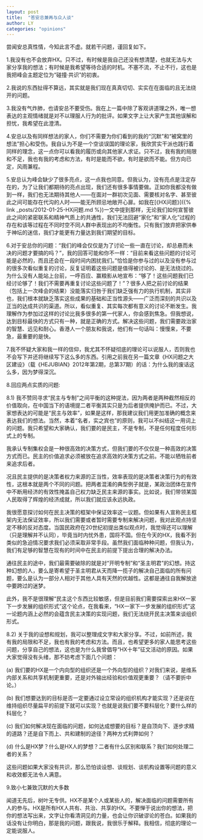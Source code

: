 ```yaml
---
layout: post
title:  "答安总兼再与众人谈"
author: LY
categories: "opinions"
---
```

尝闻安总真性情，今知此言不虚。就若干问题，谨回复如下。

1.我没有也不会放弃HX。只不过，有时候是我自己还没有想清楚，也就无法与大家分享我的想法；有时候是我希望等待合适的时机。不塞不流，不止不行，这也是我把峰会主题定位为“碰撞·共识”的初衷。

2.我说的东西扯得不算远，其实就是我们现在真真切切、实实在在面临的且无法绕开的问题。

3.我没有气炸肺，也请安总不要受伤。我在上一篇中除了客观讲道理之外，唯一想表达的主观情绪就是对不以理服人行为的批评。如果文字上让大家产生其他误解和担忧，我希望在此澄清。

4.安总以及有同样想法的家人，你们不需要为你们看到的我的“沉默”和“被窝里的想法”担心和受伤。我自认为不是一个空谈误国的理论家，我欣赏实干派也践行着同样的理念，这一点你可以看我的履历或向其他家人求证。只不过，我有我的局限和不足，我也有我的考虑和方法，有时是能而不欲，有时是欲而不能。但方向已定，风雨兼程。

5.安总认为峰会缺少了很多亮点，这一点我也同意。但我认为，没有亮点是注定存在的，为了让我们都期待的亮点出现，我们还有很多事情要做。正如你我都没有做到一样，我们也无法期待其他人——在面对一群初次见面、需要核对名字、甚至彼此之间可能存在代沟的人时——能无所顾忌地敞开心扉。如我在[《HX问题》]({% link _posts/2012-01-25-HX问题.md %})一文中提到那样，无论我们如何宣誓彼此之间的紧密联系和精神气质上的共通性，我们无法回避“家化”和“家人化”过程的存在和该等过程在不同时空不同人群中表现出的不均衡性。只有我们放弃把家供奉于神坛的迷信，我们才能更有力量达到我们期望的目标。

6.对于安总你的问题：“我们的峰会仅仅是为了讨论一些一直在讨论，却总悬而未决的问题才要搞的吗？”，我的回答可能和你不一样：“目前来看这些问题的讨论可能是必然的，而且还会在一段时间内困扰我们。”恰恰是你参与过的以及没有参与过的很多次看似重复的讨论，反复证明着这些问题是值得被讨论的、是无法绕过的。为什么没有人能站上台前，一呼百应、赢粮影从地宣布：“够了！这些问题我们已经讨论够了！我们不需要再重复讨论这些问题了！”？很多人把之前讨论的结果（包括上一次峰会的结果）没能落实归咎于我们缺乏强有力的执行机制，其实非也，我们根本就缺乏落实这些成果的基础和正当性源头——广泛而深刻的共识以及正当的达成共识的渠道。所以，看似重复、其实每次都有意义的讨论不断发生。我理解作为参加过这样的讨论比我多很多的第一代家人，你会感到焦急。但我想说，达到目标最快的方式只有一种，就是正确的方式。解决这些问题，我们需要政治家的智慧、远见和耐心。香港人一个朋友和我说，他们有一句话叫：慢慢来，不要急，最重要的是快。

7.我不怀疑大家和我一样的信仰，我尤其不怀疑彻底的理论可以说服人，否则我也不会写下并还将继续写下这么多的东西。引用之前我在另一篇文章《HX问题之大区建设》（载《HEJUBIAN》2012年第2期，总第37期）的话：为什么我的废话这么多，因为梦得深沉。

8.回应两点实质的问题:

8.1) 我不赞同寻求“民主与专制”之间平衡的这种提法，因为两者是两种截然相反的价值取向，在中国当下的语境提二者平衡其实只是为后者提供掩护而已。不过，大家想表达的可能是“民主与效率”，如果是这样，那我建议我们用更加准确的概念来表达我们的想法。当然，本着“名者，实之宾也”的原则，我可以不纠结这一用词上的问题。我只希望和大家确认，我们要的是民主，不是专制，不是任何程度任何形式上的专制。

我承认专制集权会是一种很高效的决策方式，但我们要的不仅仅是一种高效的决策方式而已。民主的价值追求必须被放在追求高效的决策方式之前。不能以牺牲前者来追求后者。

况且民主提供的是决策者权力来源的正当性，效率表现的是决策者决策行为的有效性，这根本就是两个不同的问题。把两者混淆的典型例子就是，某政治团体在宣传中不断用经济的有效性掩盖自己权力缺乏民主来源的事实。比如说，我们带领某国人民取得了辉煌的经济成就，所以我们就应该永远执政。

我很愿意探讨如何在民主决策的框架中保证效率这一议题。但如果有人宣称民主框架内无法保证效率，所以我们需要或者暂时需要专制来解决问题，我对此观点持坚定不移的反对态度。当国民政府在20世纪初提出类似观点时，我觉得还可以理解（只是理解并不认同），毕竟当时内忧外患，国将不国。但在今天的HX，我看不到类似的急迫情况要求我们必须采取非常手段。虽然我们面临种种问题，但我认为，我们有足够的智慧在现有的时间中在民主的前提下提出合理的解决办法。

通往民主的途中，我们最需要破除的就是对“开明专制”和“圣主明君”的幻想。持这种幻想的人，要么是寄希望于圣主明君从天而降一揽子的解决自己面临的所有问题，要么是认为一部分人相对于其他人具有天然的优越性。这都是通往自我解放途中要跨过的迷梦。

此外，我不是很理解“民主这个东西比较敏感，但是目前我们需要探索出来HX一家下一步发展的组织形式”这个论点，在我看来，“HX一家下一步发展的组织形式”这一论题内涵上必然的会蕴含民主决策的实现问题，我们无法绕开民主决策来谈组织形式。

8.2) 关于我的设想和规划，我可以整理成文字和大家分享。不过，如前所述，我有我的局限和不足，我也有我的考虑和方法。而且，也希望更多的家人能思考这些问题，分享自己的想法，这也是为什么我曾倡导“HX十年”征文活动的原因。如果大家觉得没有头绪，那不妨考虑下面几个问题：

(a) 我们要的HX是一个内向型的组织还是一个外向型的组织？对我们来说，是维系内部关系和共享机制更重要，还是对外输出经验和价值观更重要？（请不要折中论。）

(b) 我们想要达到的目标是否一定要通过设立常设的组织机构才能实现？还是说在维持组织尽量扁平的前提下就可以实现？也就是说我们要不要科层化？要什么样的科层化？

(c) 我们如何解决现在面临的问题，如何达成想要的目标？是自顶向下、逐步求精的道路？还是自下而上、共和建制的途径？两种方式利弊如何？

(d) 什么是HX梦？什么是HX人的梦想？二者有什么区别和联系？我们如何处理二者的关系？

这些问题如果大家没有共识，那么恐怕谈设想、谈规划、谈机构设置等问题的意义和收效都无法令人满意。

9.致小七兼致沉默的大多数

闻道无先后，树叶无专供。HX不是某个人或某些人的，解决面临的问题需要所有人的参与。HX是所有HX人共有、共治、共享的HX。不要惮于说出你的想法，把你的想法写出来，文字让你看清洞见的力量，也会让你识破谬论的苍白。如果我的话没有让你明白，那是我的问题，跟我说，我很乐于解释。我相信，彻底的理论一定能说服人。 